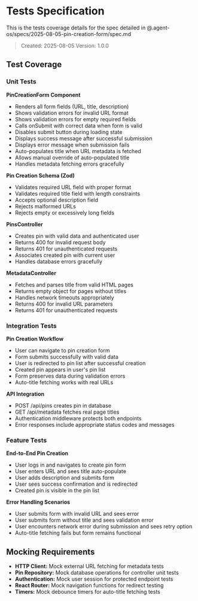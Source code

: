 # Tests Specification

This is the tests coverage details for the spec detailed in @.agent-os/specs/2025-08-05-pin-creation-form/spec.md

> Created: 2025-08-05
> Version: 1.0.0

## Test Coverage

### Unit Tests

**PinCreationForm Component**
- Renders all form fields (URL, title, description)
- Shows validation errors for invalid URL format
- Shows validation errors for empty required fields  
- Calls onSubmit with correct data when form is valid
- Disables submit button during loading state
- Displays success message after successful submission
- Displays error message when submission fails
- Auto-populates title when URL metadata is fetched
- Allows manual override of auto-populated title
- Handles metadata fetching errors gracefully

**Pin Creation Schema (Zod)**
- Validates required URL field with proper format
- Validates required title field with length constraints
- Accepts optional description field
- Rejects malformed URLs
- Rejects empty or excessively long fields

**PinsController**
- Creates pin with valid data and authenticated user
- Returns 400 for invalid request body
- Returns 401 for unauthenticated requests
- Associates created pin with current user
- Handles database errors gracefully

**MetadataController**
- Fetches and parses title from valid HTML pages
- Returns empty object for pages without titles
- Handles network timeouts appropriately
- Returns 400 for invalid URL parameters
- Returns 401 for unauthenticated requests

### Integration Tests

**Pin Creation Workflow**
- User can navigate to pin creation form
- Form submits successfully with valid data
- User is redirected to pin list after successful creation
- Created pin appears in user's pin list
- Form preserves data during validation errors
- Auto-title fetching works with real URLs

**API Integration**
- POST /api/pins creates pin in database
- GET /api/metadata fetches real page titles
- Authentication middleware protects both endpoints
- Error responses include appropriate status codes and messages

### Feature Tests

**End-to-End Pin Creation**
- User logs in and navigates to create pin form
- User enters URL and sees title auto-populate
- User adds description and submits form
- User sees success confirmation and is redirected
- Created pin is visible in the pin list

**Error Handling Scenarios**
- User submits form with invalid URL and sees error
- User submits form without title and sees validation error
- User encounters network error during submission and sees retry option
- Auto-title fetching fails but form remains functional

## Mocking Requirements

- **HTTP Client:** Mock external URL fetching for metadata tests
- **Pin Repository:** Mock database operations for controller unit tests
- **Authentication:** Mock user session for protected endpoint tests
- **React Router:** Mock navigation functions for redirect testing
- **Timers:** Mock debounce timers for auto-title fetching tests
